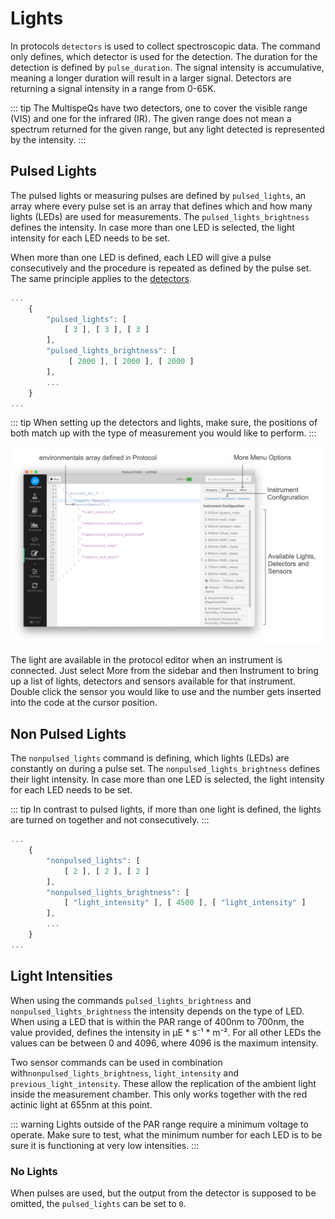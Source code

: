 # Lights

In protocols `detectors` is used to collect spectroscopic data. The command only defines, which detector is used for the detection. The duration for the detection is defined by `pulse_duration`. The signal intensity is accumulative, meaning a longer duration will result in a larger signal. Detectors are returning a signal intensity in a range from 0-65K.

::: tip
The MultispeQs have two detectors, one to cover the visible range (VIS) and one for the infrared (IR). The given range does not mean a spectrum returned for the given range, but any light detected is represented by the intensity.
:::

## Pulsed Lights

The pulsed lights or measuring pulses are defined by `pulsed_lights`, an array where every pulse set is an array that defines which and how many lights (LEDs) are used for measurements. The `pulsed_lights_brightness` defines the intensity. In case more than one LED is selected, the light intensity for each LED needs to be set.

When more than one LED is defined, each LED will give a pulse consecutively and the procedure is repeated as defined by the pulse set. The same principle applies to the [detectors](../protocols/detectors.md).

```javascript
...
    {
        "pulsed_lights": [
            [ 3 ], [ 3 ], [ 3 ]
        ],
        "pulsed_lights_brightness": [
             [ 2000 ], [ 2000 ], [ 2000 ]
        ],
        ...
    }
...
```

::: tip
When setting up the detectors and lights, make sure, the positions of both match up with the type of measurement you would like to perform.
:::

![Define detectors for a measurement](./images/protocol-instrument-tab-lights.png)

The light are available in the protocol editor when an instrument is connected. Just select More from the sidebar and then Instrument to bring up a list of lights, detectors and sensors available for that instrument. Double click the sensor you would like to use and the number gets inserted into the code at the cursor position.

## Non Pulsed Lights

The `nonpulsed_lights` command is defining, which lights (LEDs) are constantly on during a pulse set. The `nonpulsed_lights_brightness` defines their light intensity. In case more than one LED is selected, the light intensity for each LED needs to be set.

::: tip
In contrast to pulsed lights, if more than one light is defined, the lights are turned on together and not consecutively.
:::

```javascript
...
    {
        "nonpulsed_lights": [
            [ 2 ], [ 2 ], [ 2 ]
        ],
        "nonpulsed_lights_brightness": [
            [ "light_intensity" ], [ 4500 ], [ "light_intensity" ]
        ],
        ...
    }
...
```

## Light Intensities

When using the commands `pulsed_lights_brightness` and `nonpulsed_lights_brightness` the intensity depends on the type of LED. When using a LED that is within the PAR range of 400nm to 700nm, the value provided, defines the intensity in µE * s⁻¹ * m⁻². For all other LEDs the values can be between 0 and 4096, where 4096 is the maximum intensity.

Two sensor commands can be used in combination with`nonpulsed_lights_brightness`, `light_intensity` and `previous_light_intensity`. These allow the replication of the ambient light inside the measurement chamber. This only works together with the red actinic light at 655nm at this point.

::: warning
Lights outside of the PAR range require a minimum voltage to operate. Make sure to test, what the minimum number for each LED is to be sure it is functioning at very low intensities.
:::

### No Lights

When pulses are used, but the output from the detector is supposed to be omitted, the `pulsed_lights` can be set to `0`.

